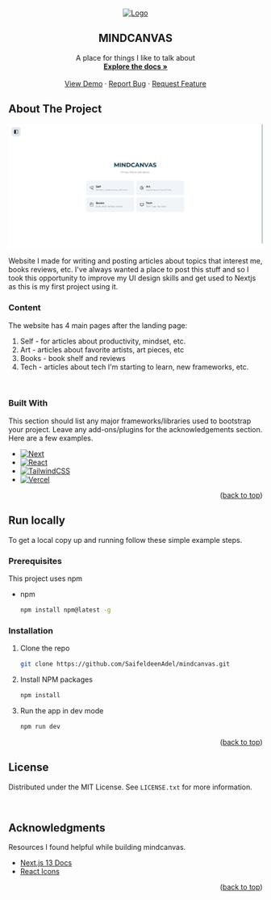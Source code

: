 <!-- Improved compatibility of back to top link: See: https://github.com/othneildrew/Best-README-Template/pull/73 -->

<a name="readme-top"></a>

<!-- PROJECT LOGO -->
<br />
<div align="center">
  <a href="https://mindcanvas.vercel.app">
    <img src="app/favicon.ico" alt="Logo" width="40" height="40">
  </a>

  <h2 align="center"><b>MINDCANVAS</b></h2>

  <p align="center">
    A place for things I like to talk about
    <br />
    <a href="https://github.com/othneildrew/Best-README-Template"><strong>Explore the docs »</strong></a>
    <br />
    <br />
    <a href="https://mindcanvas.vercel.app">View Demo</a>
    ·
    <a href="https://github.com/SaifeldeenAdel/mindcanvas/issues">Report Bug</a>
    ·
    <a href="https://github.com/SaifeldeenAdel/mindcanvas/issues">Request Feature</a>
  </p>
</div>

<!-- ABOUT THE PROJECT -->

## About The Project

[![Product Name Screen Shot][product-screenshot]](https://mindcanvas.vercel.app)

Website I made for writing and posting articles about topics that interest me, books reviews, etc. I've always wanted a place to post this stuff and so I took this opportunity to improve my UI design skills and get used to Nextjs as this is my first project using it.

### Content

The website has 4 main pages after the landing page:

1. Self - for articles about productivity, mindset, etc.
2. Art - articles about favorite artists, art pieces, etc
3. Books - book shelf and reviews
4. Tech - articles about tech I'm starting to learn, new frameworks, etc.

<br/>

### Built With

This section should list any major frameworks/libraries used to bootstrap your project. Leave any add-ons/plugins for the acknowledgements section. Here are a few examples.

-   [![Next][Next.js]][Next-url]
-   [![React][React.js]][React-url]
-   [![TailwindCSS][Tailwind]](https://tailwindcss.com)
-   [![Vercel][Vercel]](https://vercel.com)

<p align="right">(<a href="#readme-top">back to top</a>)</p>

<!-- GETTING STARTED -->

## Run locally

To get a local copy up and running follow these simple example steps.

### Prerequisites

This project uses npm

-   npm
    ```sh
    npm install npm@latest -g
    ```

### Installation

1. Clone the repo
    ```sh
    git clone https://github.com/SaifeldeenAdel/mindcanvas.git
    ```
2. Install NPM packages
    ```sh
    npm install
    ```
3. Run the app in dev mode
    ```sh
    npm run dev
    ```

<p align="right">(<a href="#readme-top">back to top</a>)</p>

## License

Distributed under the MIT License. See `LICENSE.txt` for more information.

<br />
<!-- ACKNOWLEDGMENTS -->

## Acknowledgments

Resources I found helpful while building mindcanvas.

-   [Next.js 13 Docs](https://beta.nextjs.org/docs)
-   [React Icons](https://react-icons.github.io/react-icons/search)

<p align="right">(<a href="#readme-top">back to top</a>)</p>

<!-- MARKDOWN LINKS & IMAGES -->
<!-- https://www.markdownguide.org/basic-syntax/#reference-style-links -->

[Next.js]: https://img.shields.io/badge/next.js-000000?style=for-the-badge&logo=nextdotjs&logoColor=white
[Next-url]: https://nextjs.org/
[React.js]: https://img.shields.io/badge/React-20232A?style=for-the-badge&logo=react&logoColor=61DAFB
[React-url]: https://reactjs.org/
[Tailwind]: https://img.shields.io/badge/Tailwind_CSS-38B2AC?style=for-the-badge&logo=tailwind-css&logoColor=white
[Vercel]: https://img.shields.io/badge/Vercel-000000?style=for-the-badge&logo=vercel&logoColor=white
[product-screenshot]: public/screenshot.png
